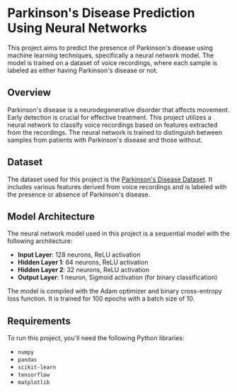 # Parkinson's Disease Prediction Using Neural Networks

This project aims to predict the presence of Parkinson's disease using machine learning techniques, specifically a neural network model. The model is trained on a dataset of voice recordings, where each sample is labeled as either having Parkinson's disease or not.

## Overview

Parkinson's disease is a neurodegenerative disorder that affects movement. Early detection is crucial for effective treatment. This project utilizes a neural network to classify voice recordings based on features extracted from the recordings. The neural network is trained to distinguish between samples from patients with Parkinson's disease and those without.

## Dataset

The dataset used for this project is the [Parkinson's Disease Dataset](https://archive.ics.uci.edu/ml/datasets/Parkinsons). It includes various features derived from voice recordings and is labeled with the presence or absence of Parkinson's disease.

## Model Architecture

The neural network model used in this project is a sequential model with the following architecture:

- **Input Layer**: 128 neurons, ReLU activation
- **Hidden Layer 1**: 64 neurons, ReLU activation
- **Hidden Layer 2**: 32 neurons, ReLU activation
- **Output Layer**: 1 neuron, Sigmoid activation (for binary classification)

The model is compiled with the Adam optimizer and binary cross-entropy loss function. It is trained for 100 epochs with a batch size of 10.

## Requirements

To run this project, you'll need the following Python libraries:

- `numpy`
- `pandas`
- `scikit-learn`
- `tensorflow`
- `matplotlib`

